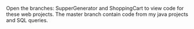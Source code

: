 Open the branches: SupperGenerator and ShoppingCart to view code for these web projects. 
The master branch contain code from my java projects and SQL queries.

